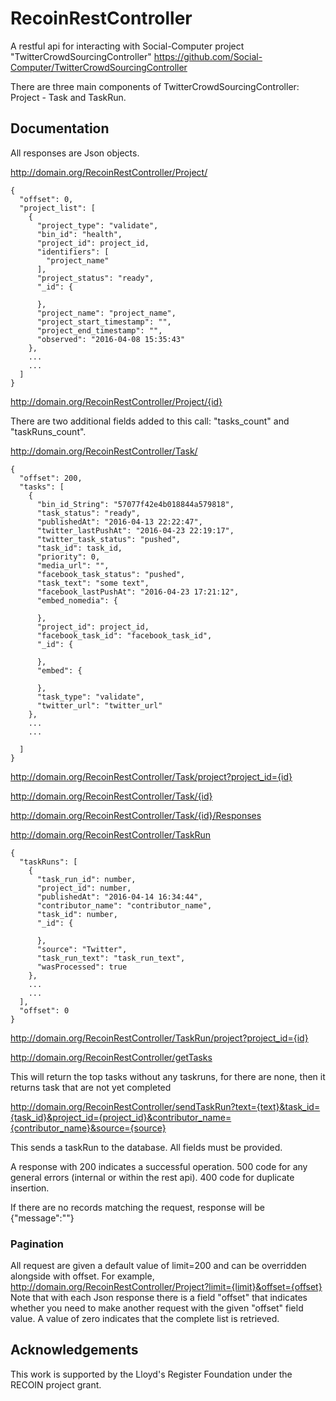 # RecoinRestController
A restful api for interacting with Social-Computer project "TwitterCrowdSourcingController" https://github.com/Social-Computer/TwitterCrowdSourcingController

There are three main components of TwitterCrowdSourcingController: Project - Task and TaskRun.

## Documentation

All responses are Json objects.


http://domain.org/RecoinRestController/Project/
```
{
  "offset": 0,
  "project_list": [
    {
      "project_type": "validate",
      "bin_id": "health",
      "project_id": project_id,
      "identifiers": [
        "project_name"
      ],
      "project_status": "ready",
      "_id": {
        
      },
      "project_name": "project_name",
      "project_start_timestamp": "",
      "project_end_timestamp": "",
      "observed": "2016-04-08 15:35:43"
    },
    ...
	...
  ]
}
```

http://domain.org/RecoinRestController/Project/{id}

There are two additional fields added to this call: "tasks_count" and "taskRuns_count".

http://domain.org/RecoinRestController/Task/
```
{
  "offset": 200,
  "tasks": [
    {
      "bin_id_String": "57077f42e4b018844a579818",
      "task_status": "ready",
      "publishedAt": "2016-04-13 22:22:47",
      "twitter_lastPushAt": "2016-04-23 22:19:17",
      "twitter_task_status": "pushed",
      "task_id": task_id,
      "priority": 0,
      "media_url": "",
      "facebook_task_status": "pushed",
      "task_text": "some text",
      "facebook_lastPushAt": "2016-04-23 17:21:12",
      "embed_nomedia": {
        
      },
      "project_id": project_id,
      "facebook_task_id": "facebook_task_id",
      "_id": {
		
      },
      "embed": {
        
      },
      "task_type": "validate",
      "twitter_url": "twitter_url"
    },
	...
	...

  ]
}
```

http://domain.org/RecoinRestController/Task/project?project_id={id}

http://domain.org/RecoinRestController/Task/{id}

http://domain.org/RecoinRestController/Task/{id}/Responses

http://domain.org/RecoinRestController/TaskRun
```
{
  "taskRuns": [
    {
      "task_run_id": number,
      "project_id": number,
      "publishedAt": "2016-04-14 16:34:44",
      "contributor_name": "contributor_name",
      "task_id": number,
      "_id": {
		
      },
      "source": "Twitter",
      "task_run_text": "task_run_text",
      "wasProcessed": true
    },
	...
	...
  ],
  "offset": 0
}
```

http://domain.org/RecoinRestController/TaskRun/project?project_id={id}


http://domain.org/RecoinRestController/getTasks

This will return the top tasks without any taskruns, for there are none, then it returns task that are not yet completed


http://domain.org/RecoinRestController/sendTaskRun?text={text}&task_id={task_id}&project_id={project_id}&contributor_name={contributor_name}&source={source}

This sends a taskRun to the database. All fields must be provided.


A response with 200 indicates a successful operation. 500 code for any general errors (internal or within the rest api). 400 code for duplicate insertion.

If there are no records matching the request, response will be  {"message":""}

### Pagination

All request are given a default value of limit=200 and can be overridden alongside with offset. For example, http://domain.org/RecoinRestController/Project?limit={limit}&offset={offset}
Note that with each Json response there is a field "offset" that indicates whether you need to make another request with the given "offset" field value. A value of zero indicates that the complete list is retrieved. 

## Acknowledgements

This work is supported by the Lloyd's Register Foundation under the RECOIN project grant.


